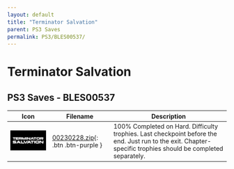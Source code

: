 ```yaml
---
layout: default
title: "Terminator Salvation"
parent: PS3 Saves
permalink: PS3/BLES00537/
---
```

# Terminator Salvation

## PS3 Saves - BLES00537

| Icon | Filename | Description |
|------|----------|-------------|
| ![Terminator Salvation](ICON0.PNG) | [00230228.zip](00230228.zip){: .btn .btn-purple } | 100% Completed on Hard. Difficulty trophies. Last checkpoint before the end. Just run to the exit. Chapter-specific trophies should be completed separately. |
